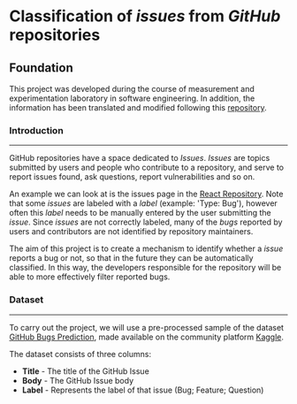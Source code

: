 # Classification of _issues_ from _GitHub_ repositories

## Foundation

This project was developed during the course of measurement and experimentation laboratory in software engineering. In addition, the information has been translated and modified following this [repository](https://github.com/LucasRotsen/tcc_case_study_tasks).

### Introduction

<hr>

GitHub repositories have a space dedicated to _Issues_. _Issues_ are topics submitted by users and people who contribute to a repository, and serve to report issues found, ask questions, report vulnerabilities and so on.

An example we can look at is the issues page in the [React Repository](https://github.com/facebook/react/issues). Note that some _issues_ are labeled with a _label_ (example: 'Type: Bug'), however often this _label_ needs to be manually entered by the user submitting the _issue_. Since _issues_ are not correctly labeled, many of the _bugs_ reported by users and contributors are not identified by repository maintainers.

The aim of this project is to create a mechanism to identify whether a _issue_ reports a bug or not, so that in the future they can be automatically classified. In this way, the developers responsible for the repository will be able to more effectively filter reported bugs.

### Dataset

<hr>

To carry out the project, we will use a pre-processed sample of the dataset [GitHub Bugs Prediction](https://www.kaggle.com/anmolkumar/github-bugs-prediction/version/1),
made available on the community platform [Kaggle](https://www.kaggle.com/).

The dataset consists of three columns:

- **Title** - The title of the GitHub Issue
- **Body** - The GitHub Issue body
- **Label** - Represents the label of that issue (Bug; Feature; Question)
